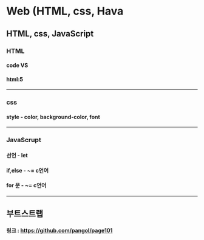 # Web (HTML, css, Hava
## HTML, css, JavaScript
### HTML
#### code VS
#### html:5
-----
### css
#### style - color, background-color, font
-----
### JavaScrupt
#### 선언 - let
#### if,else - ~= c언어
#### for 문 - ~= c언어
-----
## 부트스트랩
#### 링크 : https://github.com/pangol/page101

